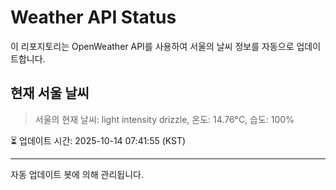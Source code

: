 
# Weather API Status

이 리포지토리는 OpenWeather API를 사용하여 서울의 날씨 정보를 자동으로 업데이트합니다.

## 현재 서울 날씨
> 서울의 현재 날씨: light intensity drizzle, 온도: 14.76°C, 습도: 100%

⏳ 업데이트 시간: 2025-10-14 07:41:55 (KST)

---
자동 업데이트 봇에 의해 관리됩니다.

